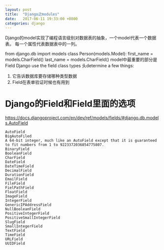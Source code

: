 ```yaml
---
layout: post
title:  "Django之modules"
date:   2017-06-11 19:33:00 +0800
categories: django
---
```


Django的model实现了编程语言级别对数据表的抽象，一个model代表一个数据表。
每一个属性代表数据表中的一列。

from django.db import models
   class  Person(models.Model):
         first_name = models.CharField()
         last_name = models.CharField()
model中最重要的部分是Field
Django use the field class types 头determine a few things:
1. 它告诉数据库要存储哪种类型数据
2. Field在表单验证时候也有用到

# Django的Field和Field里面的选项

https://docs.djangoproject.com/en/dev/ref/models/fields/#django.db.models.AutoField

```
AutoField
BigAutoFiled
A 64-bit integer, much like an AutoField except that it is guaranteed to fit numbers from 1 to 9223372036854775807.
BinaryField
BooleanField
CharField
DateField
DateTimeField
DecimalField
DurationField
EmailField
FileField
FielPathField
FloatField
ImageField
IntegerField
GenericIPAddressField
NullBooleanField
PositiveIntegerField
PositiveSmallIntegerField
SlugField
SmallIntegerField
TextField
TimeField
URLField
UUIDField
```
